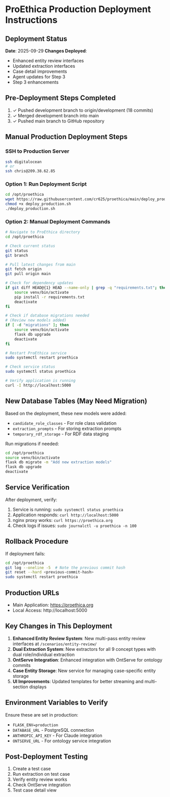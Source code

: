 # ProEthica Production Deployment Instructions

## Deployment Status
**Date**: 2025-09-29
**Changes Deployed**:
- Enhanced entity review interfaces
- Updated extraction interfaces
- Case detail improvements
- Agent updates for Step 3
- Step 3 enhancements

## Pre-Deployment Steps Completed
1. ✓ Pushed development branch to origin/development (18 commits)
2. ✓ Merged development branch into main
3. ✓ Pushed main branch to GitHub repository

## Manual Production Deployment Steps

### SSH to Production Server
```bash
ssh digitalocean
# or
ssh chris@209.38.62.85
```

### Option 1: Run Deployment Script
```bash
cd /opt/proethica
wget https://raw.githubusercontent.com/cr625/proethica/main/deploy_production.sh
chmod +x deploy_production.sh
./deploy_production.sh
```

### Option 2: Manual Deployment Commands
```bash
# Navigate to ProEthica directory
cd /opt/proethica

# Check current status
git status
git branch

# Pull latest changes from main
git fetch origin
git pull origin main

# Check for dependency updates
if git diff HEAD@{1} HEAD --name-only | grep -q "requirements.txt"; then
    source venv/bin/activate
    pip install -r requirements.txt
    deactivate
fi

# Check if database migrations needed
# (Review new models added)
if [ -d "migrations" ]; then
    source venv/bin/activate
    flask db upgrade
    deactivate
fi

# Restart ProEthica service
sudo systemctl restart proethica

# Check service status
sudo systemctl status proethica

# Verify application is running
curl -I http://localhost:5000
```

## New Database Tables (May Need Migration)
Based on the deployment, these new models were added:
- `candidate_role_classes` - For role class validation
- `extraction_prompts` - For storing extraction prompts
- `temporary_rdf_storage` - For RDF data staging

Run migrations if needed:
```bash
cd /opt/proethica
source venv/bin/activate
flask db migrate -m "Add new extraction models"
flask db upgrade
deactivate
```

## Service Verification
After deployment, verify:
1. Service is running: `sudo systemctl status proethica`
2. Application responds: `curl http://localhost:5000`
3. nginx proxy works: `curl https://proethica.org`
4. Check logs if issues: `sudo journalctl -u proethica -n 100`

## Rollback Procedure
If deployment fails:
```bash
cd /opt/proethica
git log --oneline -5  # Note the previous commit hash
git reset --hard <previous-commit-hash>
sudo systemctl restart proethica
```

## Production URLs
- Main Application: https://proethica.org
- Local Access: http://localhost:5000

## Key Changes in This Deployment
1. **Enhanced Entity Review System**: New multi-pass entity review interfaces at `/scenarios/entity-review/`
2. **Dual Extraction System**: New extractors for all 9 concept types with dual role/individual extraction
3. **OntServe Integration**: Enhanced integration with OntServe for ontology commits
4. **Case Entity Storage**: New service for managing case-specific entity storage
5. **UI Improvements**: Updated templates for better streaming and multi-section displays

## Environment Variables to Verify
Ensure these are set in production:
- `FLASK_ENV=production`
- `DATABASE_URL` - PostgreSQL connection
- `ANTHROPIC_API_KEY` - For Claude integration
- `ONTSERVE_URL` - For ontology service integration

## Post-Deployment Testing
1. Create a test case
2. Run extraction on test case
3. Verify entity review works
4. Check OntServe integration
5. Test case detail view